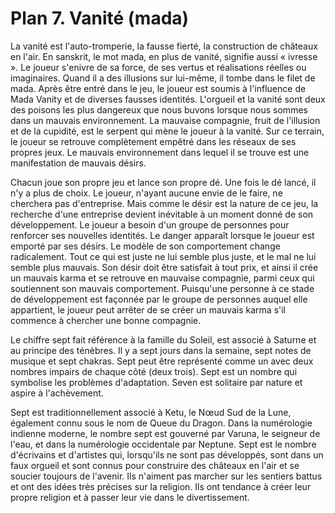 # Plan 7. Vanité (mada)

La vanité est l'auto-tromperie, la fausse fierté, la construction de châteaux en l'air. En sanskrit, le mot mada, en plus de vanité, signifie aussi « ivresse ». Le joueur s'enivre de sa force, de ses vertus et réalisations réelles ou imaginaires. Quand il a des illusions sur lui-même, il tombe dans le filet de mada. Après être entré dans le jeu, le joueur est soumis à l'influence de Mada Vanity et de diverses fausses identités. L'orgueil et la vanité sont deux des poisons les plus dangereux que nous buvons lorsque nous sommes dans un mauvais environnement. La mauvaise compagnie, fruit de l'illusion et de la cupidité, est le serpent qui mène le joueur à la vanité. Sur ce terrain, le joueur se retrouve complètement empêtré dans les réseaux de ses propres jeux. Le mauvais environnement dans lequel il se trouve est une manifestation de mauvais désirs.

Chacun joue son propre jeu et lance son propre dé. Une fois le dé lancé, il n'y a plus de choix. Le joueur, n'ayant aucune envie de le faire, ne cherchera pas d'entreprise. Mais comme le désir est la nature de ce jeu, la recherche d'une entreprise devient inévitable à un moment donné de son développement. Le joueur a besoin d'un groupe de personnes pour renforcer ses nouvelles identités. Le danger apparaît lorsque le joueur est emporté par ses désirs. Le modèle de son comportement change radicalement. Tout ce qui est juste ne lui semble plus juste, et le mal ne lui semble plus mauvais. Son désir doit être satisfait à tout prix, et ainsi il crée un mauvais karma et se retrouve en mauvaise compagnie, parmi ceux qui soutiennent son mauvais comportement. Puisqu'une personne à ce stade de développement est façonnée par le groupe de personnes auquel elle appartient, le joueur peut arrêter de se créer un mauvais karma s'il commence à chercher une bonne compagnie.

Le chiffre sept fait référence à la famille du Soleil, est associé à Saturne et au principe des ténèbres. Il y a sept jours dans la semaine, sept notes de musique et sept chakras. Sept peut être représenté comme un avec deux nombres impairs de chaque côté (deux trois). Sept est un nombre qui symbolise les problèmes d'adaptation. Seven est solitaire par nature et aspire à l'achèvement.

Sept est traditionnellement associé à Ketu, le Nœud Sud de la Lune, également connu sous le nom de Queue du Dragon. Dans la numérologie indienne moderne, le nombre sept est gouverné par Varuna, le seigneur de l'eau, et dans la numérologie occidentale par Neptune. Sept est le nombre d'écrivains et d'artistes qui, lorsqu'ils ne sont pas développés, sont dans un faux orgueil et sont connus pour construire des châteaux en l'air et se soucier toujours de l'avenir. Ils n'aiment pas marcher sur les sentiers battus et ont des idées très précises sur la religion. Ils ont tendance à créer leur propre religion et à passer leur vie dans le divertissement.
